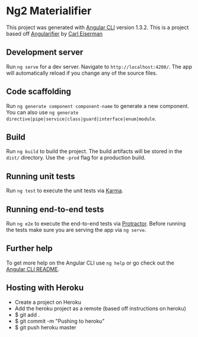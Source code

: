 # Ng2 Materialifier

This project was generated with [Angular CLI](https://github.com/angular/angular-cli) version 1.3.2.
This is a project based off [Angularifier](https://github.com/carl-eis/angularifier) by [Carl Eiserman](https://github.com/carl-eis)

## Development server

Run `ng serve` for a dev server. Navigate to `http://localhost:4200/`. The app will automatically reload if you change any of the source files.

## Code scaffolding

Run `ng generate component component-name` to generate a new component. You can also use `ng generate directive|pipe|service|class|guard|interface|enum|module`.

## Build

Run `ng build` to build the project. The build artifacts will be stored in the `dist/` directory. Use the `-prod` flag for a production build.

## Running unit tests

Run `ng test` to execute the unit tests via [Karma](https://karma-runner.github.io).

## Running end-to-end tests

Run `ng e2e` to execute the end-to-end tests via [Protractor](http://www.protractortest.org/).
Before running the tests make sure you are serving the app via `ng serve`.

## Further help

To get more help on the Angular CLI use `ng help` or go check out the [Angular CLI README](https://github.com/angular/angular-cli/blob/master/README.md).

## Hosting with Heroku

- Create a project on Heroku
- Add the heroku project as a remote (based off instructions on heroku)
- $ git add .
- $ git commit -m "Pushing to heroku"
- $ git push heroku master

